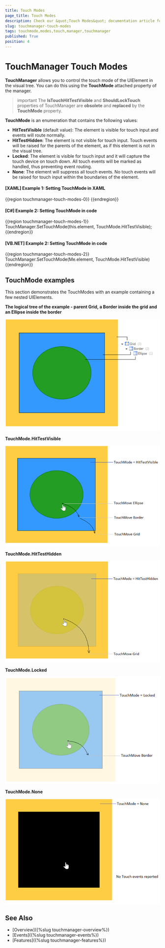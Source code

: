 ```yaml
---
title: Touch Modes
page_title: Touch Modes
description: Check our &quot;Touch Modes&quot; documentation article for the TouchManager {{ site.framework_name }} control.
slug: touchmanager-touch-modes
tags: touchmode,modes,touch,manager,touchmanager
published: True
position: 4
---
```


# TouchManager Touch Modes

__TouchManager__ allows you to control the touch mode of the UIElement in the visual tree. You can do this using the __TouchMode__ attached property of the manager. 

>important The __IsTouchHitTestVisible__ and __ShouldLockTouch__ properties of TouchManager are __obsolete__ and __replaced__ by the __TouchMode__ property.

__TouchMode__ is an enumeration that contains the following values:
* __HitTestVisible__ (default value): The element is visible for touch input and events will route normally.
* __HitTestHidden__: The element is not visible for touch input. Touch events will be raised for the parents of the element, as if this element is not in the visual tree.
* __Locked__: The element is visible for touch input and it will capture the touch device on touch down. All touch events will be marked as handled, thus preventing event routing.
* __None__: The element will suppress all touch events. No touch events will be raised for touch input within the boundaries of the element.

#### __[XAML] Example 1: Setting TouchMode in XAML__
{{region touchmanager-touch-modes-0}}
	<Border x:Name="element" telerik:TouchManager.TouchMode="HitTestVisible" />
{{endregion}}

#### __[C#] Example 2: Setting TouchMode in code__
{{region touchmanager-touch-modes-1}}
	TouchManager.SetTouchMode(this.element, TouchMode.HitTestVisible);
{{endregion}}
	
#### __[VB.NET] Example 2: Setting TouchMode in code__
{{region touchmanager-touch-modes-2}}
	TouchManager.SetTouchMode(Me.element, TouchMode.HitTestVisible)
{{endregion}}

## TouchMode examples

This section demonstrates the TouchModes with an example containing a few nested UIElements.

__The logical tree of the example - parent Grid, a Border inside the grid and an Ellipse inside the border__

![TouchManager | Touch Modes Image 01](images/touchmanager_touch_modes_01.png)

__TouchMode.HitTestVisible__

![TouchManager | Touch Modes Image 02](images/touchmanager_touch_modes_02.png)

__TouchMode.HitTestHidden__

![TouchManager | Touch Modes Image 03](images/touchmanager_touch_modes_03.png)

__TouchMode.Locked__

![TouchManager | Touch Modes Image 04](images/touchmanager_touch_modes_04.png)

__TouchMode.None__

![TouchManager | Touch Modes Image 05](images/touchmanager_touch_modes_05.png)

## See Also
* [Overview]({%slug touchmanager-overview%})
* [Events]({%slug touchmanager-events%})
* [Features]({%slug touchmanager-features%})
